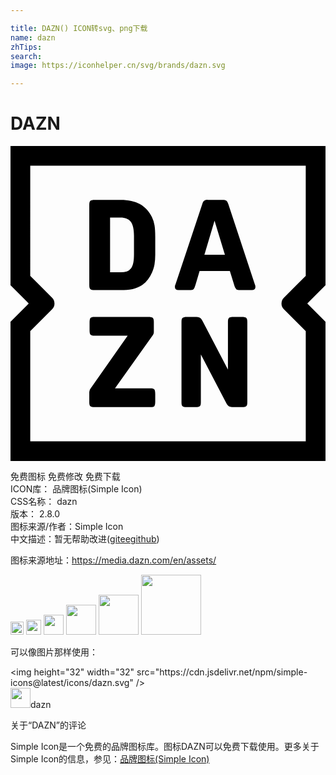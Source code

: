 ```yaml
---

title: DAZN() ICON转svg、png下载
name: dazn
zhTips: 
search: 
image: https://iconhelper.cn/svg/brands/dazn.svg

---
```


# DAZN  <small style="font-size: 60%;font-weight: 100"></small>

<div id="svg" class="svg-wrap">
<svg role="img" viewBox="0 0 24 24" xmlns="http://www.w3.org/2000/svg"><title>DAZN icon</title><path d="M14.774 8.291l.772-2.596.79 2.596zm3.848 2.268l-2.025-6.128c-.045-.135-.097-.224-.154-.266-.059-.041-.152-.063-.28-.063h-1.12a.485.485 0 0 0-.284.068c-.06.045-.11.132-.149.261l-2.045 6.128c-.025.032-.038.096-.038.192 0 .149.09.223.27.223h.84c.076 0 .139-.003.187-.01a.207.207 0 0 0 .116-.048.326.326 0 0 0 .077-.116c.022-.051.046-.119.072-.202l.318-1.071h2.306l.327 1.051c.026.09.051.16.077.213a.395.395 0 0 0 .087.12c.031.028.07.047.114.053h.002c.045.006.103.01.173.01h.897c.18 0 .27-.074.27-.223a.59.59 0 0 0-.005-.09.878.878 0 0 0-.036-.108l.003.006zm-.994 2.467h-.646c-.168 0-.279.024-.333.072-.055.049-.082.147-.082.295v3.638l-1.91-3.647c-.076-.155-.152-.253-.226-.295-.074-.041-.204-.063-.39-.063h-.599c-.167 0-.278.025-.332.073-.055.048-.082.147-.082.294v6.138c0 .148.025.246.077.294.052.048.16.072.328.072h.656c.167 0 .278-.024.332-.072.055-.048.082-.146.082-.294v-3.648l1.91 3.657c.077.155.152.253.227.295.073.042.204.062.39.062h.598c.167 0 .278-.024.333-.072.054-.048.082-.146.082-.294v-6.138c0-.148-.028-.246-.082-.294-.055-.048-.166-.073-.333-.073zm3.203-.581l1.665 1.665v8.385H1.505V14.11l1.663-1.664a.63.63 0 0 0 0-.89L1.504 9.891V1.505h20.991v8.384l-1.665 1.666a.63.63 0 0 0 0 .89zM24 0H0v10.613L1.387 12 0 13.387V24h24V13.387L22.613 12 24 10.613zM10.67 18.469H7.96l2.855-4.014a.67.67 0 0 0 .087-.155.425.425 0 0 0 .019-.135v-.772c0-.148-.028-.246-.082-.294-.055-.048-.166-.073-.334-.073H6.382c-.149 0-.245.028-.29.082-.045.055-.068.169-.068.343v.58c0 .172.023.287.068.341.045.055.141.083.29.083h2.545L6.11 18.469a.438.438 0 0 0-.107.27v.792c0 .148.027.245.082.294.055.048.167.072.334.072h4.25c.148 0 .245-.027.29-.081.045-.055.068-.17.068-.344v-.579c0-.173-.023-.287-.068-.342-.045-.055-.142-.082-.29-.082zM9.408 8.233c0 .264-.017.484-.052.661-.036.177-.093.32-.174.43a.648.648 0 0 1-.318.231 1.523 1.523 0 0 1-.487.068h-.79v-4.17h.79c.366 0 .63.11.79.324.16.215.241.571.241 1.067v1.389zm1.38-2.789c-.225-.457-.533-.795-.921-1.013-.39-.219-.88-.328-1.47-.328H6.418c-.167 0-.278.024-.333.072-.054.049-.082.147-.082.294v6.138c0 .148.028.246.082.295.055.048.166.072.333.072h2.218c1.048 0 1.765-.447 2.15-1.342.09-.205.153-.413.188-.622a4.91 4.91 0 0 0 .054-.796V6.911c0-.367-.018-.656-.054-.868a2.2 2.2 0 0 0-.193-.612l.006.013z"/></svg>
</div>
<detail full-name='dazn'></detail>

<div class="detail-page">
<p>
<span><span class="badge-success badge">免费图标</span> <span class="badge-success badge">免费修改</span>  <span class="badge-success badge">免费下载</span> </span>
<br/>
<span>
ICON库：
<span class="badge-secondary badge">品牌图标(Simple Icon)</span> 
</span>
<br/>
<span>
CSS名称：
<span class="badge-secondary badge">dazn</span> 
</span>

<br/>
<span>
版本：
<span class="badge-secondary badge">2.8.0</span> 
</span>
<br/>
<span>图标来源/作者：<span class="badge-light badge">Simple Icon</span></span> 
<br/>
<span class="zh-detail">中文描述：暂无<span class="help-link"><span>帮助改进</span>(<a href="https://gitee.com/liuwave/icon-helper/edit/master/json/brands/dazn.json" target="_blank" rel="noopener noreferrer">gitee</a><a href="https://github.com/liuwave/icon-helper/edit/master/json/brands/dazn.json" target="_blank" rel="noopener noreferrer">github</a></span>)</span><br/>
</p>
</div><div class="description description alert alert-light"><p>图标来源地址：<a href="https://media.dazn.com/en/assets/" target="_blank" rel="noopener noreferrer">https://media.dazn.com/en/assets/</a></p></div>
<div class="alert alert-dark">
<img height="21" width="21" src="https://cdn.jsdelivr.net/npm/simple-icons@latest/icons/dazn.svg" />
<img height="24" width="24" src="https://cdn.jsdelivr.net/npm/simple-icons@latest/icons/dazn.svg" />
<img height="32" width="32" src="https://cdn.jsdelivr.net/npm/simple-icons@latest/icons/dazn.svg" />
<img height="48" width="48" src="https://cdn.jsdelivr.net/npm/simple-icons@latest/icons/dazn.svg" />
<img height="64" width="64" src="https://cdn.jsdelivr.net/npm/simple-icons@latest/icons/dazn.svg" />
<img height="96" width="96" src="https://cdn.jsdelivr.net/npm/simple-icons@latest/icons/dazn.svg" />

</div>
<div>
  <p>可以像图片那样使用：    
  </p>
  <div class="alert alert-primary" style="font-size: 14px">
    &lt;img height="32" width="32" src="https://cdn.jsdelivr.net/npm/simple-icons@latest/icons/dazn.svg" /&gt;
    <copy-btn content='<img height="32" width="32" src="https://cdn.jsdelivr.net/npm/simple-icons@latest/icons/dazn.svg" />'></copy-btn>
  </div>
  <div class="alert alert-secondary">
    <img height="32" width="32" src="https://cdn.jsdelivr.net/npm/simple-icons@latest/icons/dazn.svg" />dazn
    <copy-btn content="dazn" btn-title="复制图标名称"></copy-btn>
  </div>
</div>

<Vssue title="关于“DAZN”的评论" >关于“DAZN”的评论</Vssue>


<div><p>Simple Icon是一个免费的品牌图标库。图标DAZN可以免费下载使用。更多关于  Simple Icon的信息，参见：<a target="_blank" href="https://iconhelper.cn/brands.html">品牌图标(Simple Icon)</a>
</p></div>
